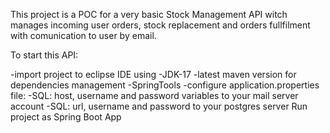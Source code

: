 This project is a POC for a very basic Stock Management API witch manages incoming user orders, stock replacement and orders fullfilment with comunication to user by email.

To start this API:

-import project to eclipse IDE using 
  -JDK-17
  -latest maven version for dependencies management
  -SpringTools
-configure application.properties file:
  -SQL: host, username and password variables to your mail server account
  -SQL: url, username and password to your postgres server
Run project as Spring Boot App
